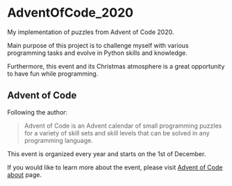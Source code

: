 # AdventOfCode_2020
My implementation of puzzles from Advent of Code 2020.

Main purpose of this project is to challenge myself with various programming tasks and evolve in Python skills and knowledge. 

Furthermore, this event and its Christmas atmosphere is a great opportunity to have fun while programming.

## Advent of Code
Following the author:

>Advent of Code is an Advent calendar of small programming puzzles for a variety of skill sets and skill levels
>that can be solved in any programming language.

This event is organized every year and starts on the 1st of December.

If you would like to learn more about the event, 
please visit [Advent of Code about](https://adventofcode.com/2020/about) page.
